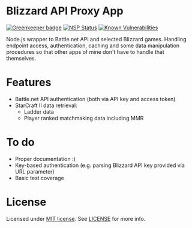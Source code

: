 # Blizzard API Proxy App

[![Greenkeeper badge](https://badges.greenkeeper.io/lwojcik/blizzard-api-proxy.svg)](https://greenkeeper.io/)
[![NSP Status](https://nodesecurity.io/orgs/lwojcik/projects/fb51f653-12f8-49ae-84f5-19fb04820a72/badge)](https://nodesecurity.io/orgs/lwojcik/projects/fb51f653-12f8-49ae-84f5-19fb04820a72)
[![Known Vulnerabilities](https://snyk.io/test/github/lwojcik/blizzard-api-proxy/badge.svg?targetFile=package.json)](https://snyk.io/test/github/lwojcik/blizzard-api-proxy?targetFile=package.json)

Node.js wrapper to Battle.net API and selected Blizzard games. Handling endpoint access, authentication, caching and some data manipulation procedures so that other apps of mine don't have to handle that themselves.

# Features

* Battle.net API authentication (both via API key and access token)
* StarCraft II data retrieval:
  * Ladder data
  * Player ranked matchmaking data including MMR

# To do

* Proper documentation :)
* Key-based authentication (e.g. parsing Blizzard API key provided via URL parameter)
* Basic test coverage

# License

Licensed under [MIT license](https://github.com/lwojcik/blizzard-api-proxy/blob/master/LICENSE). See [LICENSE](https://github.com/lwojcik/blizzard-api-proxy/blob/master/LICENSE) for more info.
